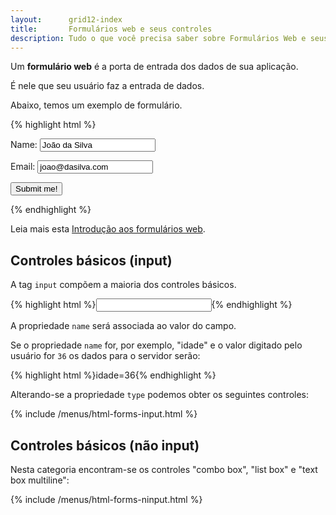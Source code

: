 ```yaml
---
layout:      grid12-index
title:       Formulários web e seus controles
description: Tudo o que você precisa saber sobre Formulários Web e seus controles.
---
```


Um __formulário web__ é a porta de entrada dos dados de sua aplicação.

É nele que seu usuário faz a entrada de dados.

Abaixo, temos um exemplo de formulário.

{% highlight html %}
<form action="script-para-onde-envio-os-dados.php" method="post">
    <p>Name:  <input type="text" name="username" value="João da Silva" /></p>
    <p>Email: <input type="text" name="email"  value="joao@dasilva.com" /></p>
    <p><input type="submit" value="Submit me!" /></p>
</form>
{% endhighlight %}

Leia mais esta [Introdução aos formulários web](/html-css/formularios/intro-formularios-web/).




Controles básicos (input)
---


A tag `input` compõem a maioria dos controles básicos.

{% highlight html %}<input type="" name=""/>{% endhighlight %}

A propriedade `name` será associada ao valor do campo.

Se o propriedade `name` for, por exemplo, "idade" e o valor digitado pelo usuário for `36` os dados para o servidor serão:

{% highlight html %}idade=36{% endhighlight %}

Alterando-se a propriedade `type` podemos obter os seguintes controles:


{% include /menus/html-forms-input.html %}



Controles básicos (não input)
---

Nesta categoria encontram-se os controles "combo box", "list box" e "text box multiline":

{% include /menus/html-forms-ninput.html %}